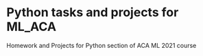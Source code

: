 # Python tasks and projects for ML_ACA
Homework and Projects for Python section of ACA ML 2021 course
